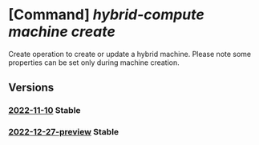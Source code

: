 # [Command] _hybrid-compute machine create_

Create operation to create or update a hybrid machine. Please note some properties can be set only during machine creation.

## Versions

### [2022-11-10](/Resources/mgmt-plane/L3N1YnNjcmlwdGlvbnMve30vcmVzb3VyY2Vncm91cHMve30vcHJvdmlkZXJzL21pY3Jvc29mdC5oeWJyaWRjb21wdXRlL21hY2hpbmVzL3t9/2022-11-10.xml) **Stable**

<!-- mgmt-plane /subscriptions/{}/resourcegroups/{}/providers/microsoft.hybridcompute/machines/{} 2022-11-10 -->

### [2022-12-27-preview](/Resources/mgmt-plane/L3N1YnNjcmlwdGlvbnMve30vcmVzb3VyY2Vncm91cHMve30vcHJvdmlkZXJzL21pY3Jvc29mdC5oeWJyaWRjb21wdXRlL21hY2hpbmVzL3t9/2022-12-27-preview.xml) **Stable**

<!-- mgmt-plane /subscriptions/{}/resourcegroups/{}/providers/microsoft.hybridcompute/machines/{} 2022-12-27-preview -->

